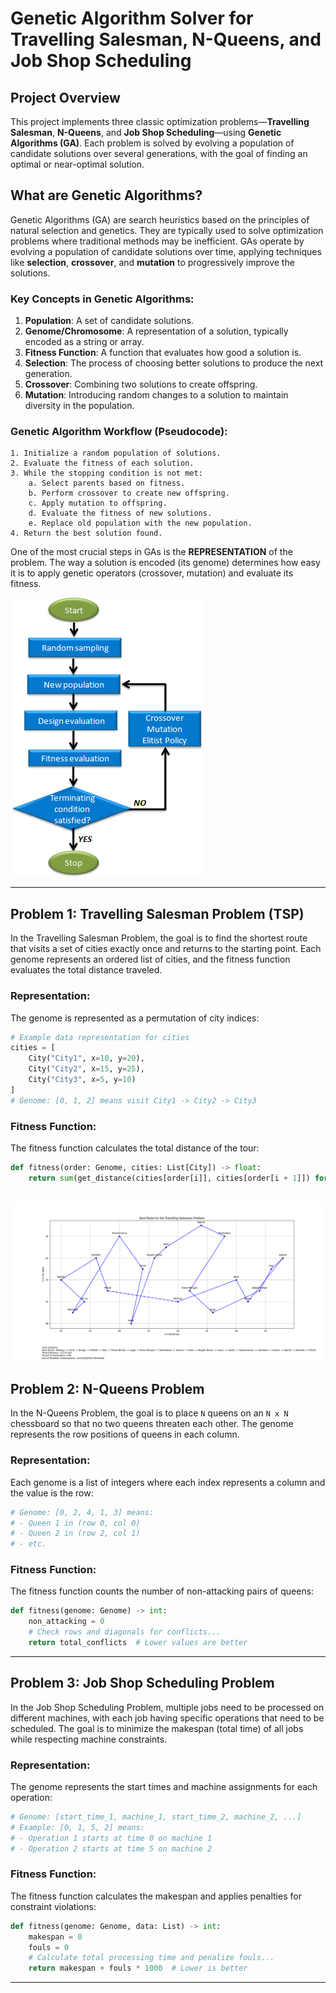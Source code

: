 
# Genetic Algorithm Solver for Travelling Salesman, N-Queens, and Job Shop Scheduling

## Project Overview
This project implements three classic optimization problems—**Travelling Salesman**, **N-Queens**, and **Job Shop Scheduling**—using **Genetic Algorithms (GA)**. Each problem is solved by evolving a population of candidate solutions over several generations, with the goal of finding an optimal or near-optimal solution.

## What are Genetic Algorithms?
Genetic Algorithms (GA) are search heuristics based on the principles of natural selection and genetics. They are typically used to solve optimization problems where traditional methods may be inefficient. GAs operate by evolving a population of candidate solutions over time, applying techniques like **selection**, **crossover**, and **mutation** to progressively improve the solutions.

### Key Concepts in Genetic Algorithms:
1. **Population**: A set of candidate solutions.
2. **Genome/Chromosome**: A representation of a solution, typically encoded as a string or array.
3. **Fitness Function**: A function that evaluates how good a solution is.
4. **Selection**: The process of choosing better solutions to produce the next generation.
5. **Crossover**: Combining two solutions to create offspring.
6. **Mutation**: Introducing random changes to a solution to maintain diversity in the population.

### Genetic Algorithm Workflow (Pseudocode):
```
1. Initialize a random population of solutions.
2. Evaluate the fitness of each solution.
3. While the stopping condition is not met:
    a. Select parents based on fitness.
    b. Perform crossover to create new offspring.
    c. Apply mutation to offspring.
    d. Evaluate the fitness of new solutions.
    e. Replace old population with the new population.
4. Return the best solution found.
```

One of the most crucial steps in GAs is the **REPRESENTATION** of the problem. The way a solution is encoded (its genome) determines how easy it is to apply genetic operators (crossover, mutation) and evaluate its fitness.

![Placeholder for GA Illustration](./images/ga_flowchart.png)

---

## Problem 1: Travelling Salesman Problem (TSP)
In the Travelling Salesman Problem, the goal is to find the shortest route that visits a set of cities exactly once and returns to the starting point. Each genome represents an ordered list of cities, and the fitness function evaluates the total distance traveled.

### Representation:
The genome is represented as a permutation of city indices:
```python
# Example data representation for cities
cities = [
    City("City1", x=10, y=20),
    City("City2", x=15, y=25),
    City("City3", x=5, y=10)
]
# Genome: [0, 1, 2] means visit City1 -> City2 -> City3
```
### Fitness Function:
The fitness function calculates the total distance of the tour:
```python
def fitness(order: Genome, cities: List[City]) -> float:
    return sum(get_distance(cities[order[i]], cities[order[i + 1]]) for i in range(len(order) - 1))
```
![Travelling Salesman](./images/TSM20.png)
---

## Problem 2: N-Queens Problem
In the N-Queens Problem, the goal is to place `N` queens on an `N x N` chessboard so that no two queens threaten each other. The genome represents the row positions of queens in each column.

### Representation:
Each genome is a list of integers where each index represents a column and the value is the row:
```python
# Genome: [0, 2, 4, 1, 3] means:
# - Queen 1 in (row 0, col 0)
# - Queen 2 in (row 2, col 1)
# - etc.
```
### Fitness Function:
The fitness function counts the number of non-attacking pairs of queens:
```python
def fitness(genome: Genome) -> int:
    non_attacking = 0
    # Check rows and diagonals for conflicts...
    return total_conflicts  # Lower values are better
```

---

## Problem 3: Job Shop Scheduling Problem
In the Job Shop Scheduling Problem, multiple jobs need to be processed on different machines, with each job having specific operations that need to be scheduled. The goal is to minimize the makespan (total time) of all jobs while respecting machine constraints.

### Representation:
The genome represents the start times and machine assignments for each operation:
```python
# Genome: [start_time_1, machine_1, start_time_2, machine_2, ...]
# Example: [0, 1, 5, 2] means:
# - Operation 1 starts at time 0 on machine 1
# - Operation 2 starts at time 5 on machine 2
```
### Fitness Function:
The fitness function calculates the makespan and applies penalties for constraint violations:
```python
def fitness(genome: Genome, data: List) -> int:
    makespan = 0
    fouls = 0
    # Calculate total processing time and penalize fouls...
    return makespan + fouls * 1000  # Lower is better
```

---
